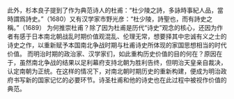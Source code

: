此外，杉本良子提到了作为典范诗人的杜甫：“杜少陵之詩，多詠時事紀人品，當時謂爲詩史。”（1680）又有汉学家市野光彦：“杜少陵，詩聖也，而有詩史之稱。”（1689）
为何推崇杜甫？除了因为杜甫是历代“诗史”观念的核心，还因为作者有感于日本南北朝战乱时期价值观混乱、伦理无常，想要择其中忠诚有义之士的诗史之作，以重新赋予本国南北争战时期与杜甫诗史所体现的家国思想相当的时代价值。
而明治时期的政治家、汉学家们，如此重构历史价值的目的何在？原因在于，虽然南北争战的结果以足利幕府支持北朝为胜利告终，但明治天皇亲自裁决，认定南朝为正统。在这样的情况下，对南北朝时期历史的重新构建，便成为明治政府书写新的国家记忆的必要环节。诗圣杜甫和他的诗史也在此过程中被视作价值的典范。